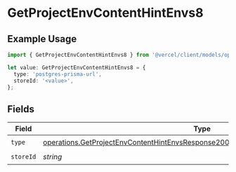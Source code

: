 # GetProjectEnvContentHintEnvs8

## Example Usage

```typescript
import { GetProjectEnvContentHintEnvs8 } from '@vercel/client/models/operations';

let value: GetProjectEnvContentHintEnvs8 = {
  type: 'postgres-prisma-url',
  storeId: '<value>',
};
```

## Fields

| Field     | Type                                                                                                                                                                                       | Required           | Description |
| --------- | ------------------------------------------------------------------------------------------------------------------------------------------------------------------------------------------ | ------------------ | ----------- |
| `type`    | [operations.GetProjectEnvContentHintEnvsResponse200ApplicationJSONResponseBody28Type](../../models/operations/getprojectenvcontenthintenvsresponse200applicationjsonresponsebody28type.md) | :heavy_check_mark: | N/A         |
| `storeId` | _string_                                                                                                                                                                                   | :heavy_check_mark: | N/A         |
